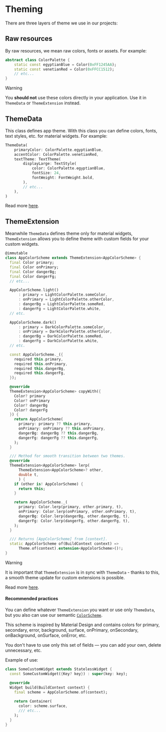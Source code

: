 # Theming

There are three layers of theme we use in our projects:

## Raw resources

By raw resources, we mean raw colors, fonts or assets. 
For example:

```dart
abstract class ColorPalette {
    static const egyptianBlue = Color(0xFF1245AA);
    static const venetianRed = Color(0xFFCC1512);
    // etc...
}
```

> [!WARNING]
> You **should not** use these colors directly in your application. Use it in `ThemeData` or `ThemeExtension` instead.

## ThemeData

This class defines app theme. With this class you can define colors, fonts, text styles, etc. for material widgets.
For example:

```dart
ThemeData(
    primaryColor: ColorPalette.egyptianBlue,
    accentColor: ColorPalette.venetianRed,
    textTheme: TextTheme(
        displayLarge: TextStyle(
            color: ColorPalette.egyptianBlue,
            fontSize: 24,
            fontWeight: FontWeight.bold,
        ),
        // etc...
    ),
)
```

Read more [here](https://api.flutter.dev/flutter/material/ThemeData-class.html).

## ThemeExtension

Meanwhile `ThemeData` defines theme only for material widgets, `ThemeExtension` allows you to define theme with custom fields for your custom widgets.

```dart
@immutable
class AppColorScheme extends ThemeExtension<AppColorScheme> {
  final Color primary;
  final Color onPrimary;
  final Color dangerBg;
  final Color dangerFg;
  // etc...

  AppColorScheme.light()
      : primary = LightColorPalette.someColor,
      : onPrimary = LightColorPalette.otherColor,
      : dangerBg = LightColorPalette.someRed,
      : dangerFg = LightColorPalette.white,
  // etc.

  AppColorScheme.dark()
      : primary = DarkColorPalette.someColor,
      : onPrimary = DarkColorPalette.otherColor,
      : dangerBg = DarkColorPalette.someRed,
      : dangerFg = DarkColorPalette.white,
  // etc.

  const AppColorScheme._({
    required this.primary,
    required this.onPrimary,
    required this.dangerBg,
    required this.dangerFg,
  });

  @override
  ThemeExtension<AppColorScheme> copyWith({
    Color? primary
    Color? onPrimary
    Color? dangerBg
    Color? dangerFg
  }) {
    return AppColorScheme(
      primary: primary ?? this.primary,
      onPrimary: onPrimary ?? this.onPrimary,
      dangerBg: dangerBg ?? this.dangerBg,
      dangerFg: dangerFg ?? this.dangerFg,
    );
  }

  /// Method for smooth transition between two themes.
  @override
  ThemeExtension<AppColorScheme> lerp(
      ThemeExtension<AppColorScheme>? other,
      double t,
      ) {
    if (other is! AppColorScheme) {
      return this;
    }

    return AppColorScheme._(
      primary: Color.lerp(primary, other.primary, t),
      onPrimary: Color.lerp(onPrimary, other.onPrimary, t),
      dangerBg: Color.lerp(dangerBg, other.dangerBg, t),
      dangerFg: Color.lerp(dangerFg, other.dangerFg, t),
    );
  }

  /// Returns [AppColorScheme] from [context].
  static AppColorScheme of(BuildContext context) =>
      Theme.of(context).extension<AppColorScheme>()!;
}
```

> [!WARNING]
> It is important that `ThemeExtension` is in sync with `ThemeData` - thanks to this, a smooth theme update for custom extensions is possible.

Read more [here](https://api.flutter.dev/flutter/material/ThemeExtension-class.html).

#### Recommended practices

You can define whatever `ThemeExtension` you want or use only `ThemeData`, but you also can use our semantic [`ColorScheme`](lib/assets/colors/color_scheme.dart).

This scheme is inspired by Material Design and contains colors for primary, secondary, error, background, surface, onPrimary, onSecondary, onBackground, onSurface, onError, etc.

You don't have to use only this set of fields — you can add your own, delete unnecessary, etc.

Example of use:
```dart
class SomeCustomWidget extends StatelessWidget {
  const SomeCustomWidget({Key? key}) : super(key: key);

  @override
  Widget build(BuildContext context) {
    final scheme = AppColorScheme.of(context);
    
    return Container(
      color: scheme.surface,
      /// etc...
    );
  }
}
```

